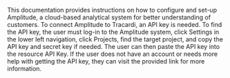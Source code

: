 This documentation provides instructions on how to configure and set-up Amplitude, a cloud-based analytical system for better understanding of customers. To connect Amplitude to Tracardi, an API key is needed. To find the API key, the user must log-in to the Amplitude system, click Settings in the lower left navigation, click Projects, find the target project, and copy the API key and secret key if needed. The user can then paste the API key into the resource API Key. If the user does not have an account or needs more help with getting the API key, they can visit the provided link for more information.